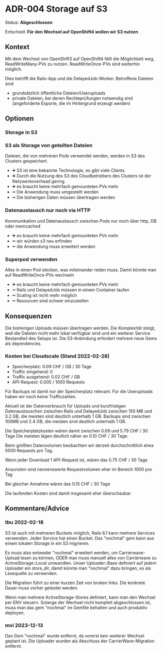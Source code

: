 # ADR-004 Storage auf S3

Status: **Abgeschlossen**

Entscheid: **Für den Wechsel auf OpenShift4 wollen wir S3 nutzen**

## Kontext

Mit dem Wechsel von OpenShift3 auf OpenShift4 fällt die Möglichkeit weg, ReadWriteMany-PVs zu nutzen. ReadWriteOnce-PVs sind weiterhin möglich.

Dies betrifft die Rails-App und die DelayedJob-Worker. Betroffene Dateien sind
  - grundsätzlich öffentliche Dateien/Useruploads
  - private Dateien, bei denen Rechteprüfungen notwendig sind (angeforderte Exporte, die im Hintergrund erzeugt werden)

## Optionen

### Storage in S3

### S3 als Storage von geteilten Dateien

Dateien, die von mehreren Pods verwendet werden, werden in S3 des Clusters gespeichert.

- ➕ S3 ist eine bekannte Technologie, es gibt viele Clients
- ➕ Durch die Nutzung des S3 des Cloudbetreibers des Clusters ist der Netzwerkoverhead gering
- ➕ es braucht keine mehrfach gemounteten PVs mehr
- ➖ Die Anwendung muss umgestellt werden
- ➖ Die bisherigen Daten müssen übertragen werden

### Datenaustausch nur noch via HTTP

Kommunikation und Datenaustausch zwischen Pods nur noch über http, DB oder memcached

- ➕ es braucht keine mehrfach gemounteten PVs mehr
- ➖ wir würden s3 neu erfinden
- ➖ die Anwendung muss erweitert werden

### Superpod verwenden

Alles in einen Pod stecken, was miteinander reden muss. Damit könnte man auf ReadWriteOnce-PVs wechseln

- ➕ es braucht keine mehrfach gemounteten PVs mehr
- ➖ Rails und DelayedJob müssen in einem Container laufen
- ➖ Scaling ist nicht mehr möglich
- ➖ Resourcen sind schwer einzustellen

## Konsequenzen

Die bisherigen Uploads müssen übertragen werden. Die Komplexität steigt, weil
die Dateien nicht mehr lokal verfügbar sind und ein weiterer Service
Bestandteil des Setups ist. Die S3-Anbindung erfordert mehrere neue Gems als
dependencies.

### Kosten bei Cloudscale (Stand 2022-02-28)

- Speicherplatz:     0.09 CHF / GB / 30 Tage
- Traffic eingehend: 0
- Traffic ausgehend: 0.02 CHF / GB
- API-Request:       0.005 / 1000 Requests

Für Backups ist damit nur der Speicherplatz relevant.
Für die Useruploads haben wir noch keine Trafficzahlen.

Aktuell ist der Datenverbrauch für Uploads und kurzfristigen Datenaustauschen
zwischen Rails und DelayedJob zwischen 150 MB und 3.2 GB, die meisten sind
deutlich unterhalb 1 GB. Backups sind zwischen 100MB und 2.4 GB, die meisten
sind deutlich unterhalb 1 GB.

Die Speicherplatzkosten wären damit zwischen 0.09 und 5.79 CHF / 30 Tage
Die meisten lägen deutlich näher an 0.10 CHF / 30 Tage.

Beim größten Datenvolumen beobachten wir derzeit
durchschnittlich etwa 5000 Requests pro Tag.

Wenn jeder Download 1 API-Request ist, wären das 0.75 CHF / 30 Tage

Ansonsten sind nennenswerte Requestvolumen eher im Bereich 1000 pro Tag

Bei gleicher Annahme wären das 0.15 CHF / 30 Tage

Die laufenden Kosten sind damit insgesamt eher überschaubar.

## Kommentare/Advice

### tbu 2022-02-18

S3 ist auch mit mehreren Buckets möglich, Rails 6.1 kann mehrere Services
verwenden. Jeder Service hat einen Bucket. Das "nochmal" gem kann aus einem
lokalen Storage in ein S3 migrieren.

Es muss also entweder "nochmal" erweitert werden, um Carrierwave-Upload lesen
zu können, ODER man muss manuell alles von Carrierwave zu ActiveStorage::Local
umwandlen. Unser Uploader::Base definiert auf jedem Uploader ein store_dir,
damit könnte man "nochmal" dazu bringen, es als Lesequelle zu verwenden.

Die Migration führt zu einer kurzen Zeit von broken links. Die konkrete Dauer
muss vorher getestet werden.

Wenn man mehrere ActiveStorage-Stores definiert, kann man den Wechsel per ENV
steuern. Solange der Wechsel nicht komplett abgeschlossen ist, muss man das gem
"nochmal" im Gemfile behalten und auch produktiv deployen.

### mvi 2023-12-13

Das Gem "nochmal" wurde entfernt, da vorerst kein weiterer Wechsel geplant ist.
Die Uploader wurden als Abschluss der CarrierWave-Migration entfernt.
